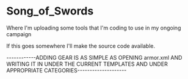 # Song_of_Swords
Where I'm uploading some tools that I'm coding to use in my ongoing campaign

If this goes somewhere I'll make the source code available.



------------ADDING GEAR IS AS SIMPLE AS OPENING armor.xml AND WRITING IT IN UNDER THE CURRENT TEMPLATES AND UNDER 
APPROPRIATE CATEGORIES--------------------
